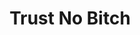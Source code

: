 ---
ee_id: '4262'
site: '1'
type: '2'
long_id: 2015-022 Trust No Bitch
url: 2015-022-trust-no-bitch
title: Trust No Bitch
year: '2015'
medium: Foam pool noodle, necklace, sock
commission:
add_credit:
dims:
pitch:
ps:
live_url:
related:
youtube:
imgs: trust-no-bitch-2015-022-detail-2-database-EK.jpg,trust-no-bitch-2015-022-detail-3-database-EK.jpg,trust-no-bitch-2015-022-full-database-team-JL.jpg
subheading:
year2: '2015'
download:
add_credits:
related_code:
layout: things-i-made
---